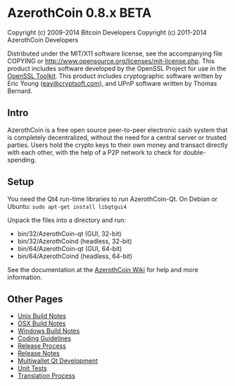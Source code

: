 AzerothCoin 0.8.x BETA
====================

Copyright (c) 2009-2014 Bitcoin Developers
Copyright (c) 2011-2014 AzerothCoin Developers

Distributed under the MIT/X11 software license, see the accompanying
file COPYING or http://www.opensource.org/licenses/mit-license.php.
This product includes software developed by the OpenSSL Project for use in the [OpenSSL Toolkit](http://www.openssl.org/). This product includes
cryptographic software written by Eric Young ([eay@cryptsoft.com](mailto:eay@cryptsoft.com)), and UPnP software written by Thomas Bernard.


Intro
---------------------
AzerothCoin is a free open source peer-to-peer electronic cash system that is
completely decentralized, without the need for a central server or trusted
parties.  Users hold the crypto keys to their own money and transact directly
with each other, with the help of a P2P network to check for double-spending.


Setup
---------------------
You need the Qt4 run-time libraries to run AzerothCoin-Qt. On Debian or Ubuntu:
	`sudo apt-get install libqtgui4`

Unpack the files into a directory and run:

- bin/32/AzerothCoin-qt (GUI, 32-bit)
- bin/32/AzerothCoind (headless, 32-bit)
- bin/64/AzerothCoin-qt (GUI, 64-bit)
- bin/64/AzerothCoind (headless, 64-bit)

See the documentation at the [AzerothCoin Wiki](http://AzerothCoin.info)
for help and more information.


Other Pages
---------------------
- [Unix Build Notes](build-unix.md)
- [OSX Build Notes](build-osx.md)
- [Windows Build Notes](build-msw.md)
- [Coding Guidelines](coding.md)
- [Release Process](release-process.md)
- [Release Notes](release-notes.md)
- [Multiwallet Qt Development](multiwallet-qt.md)
- [Unit Tests](unit-tests.md)
- [Translation Process](translation_process.md)
